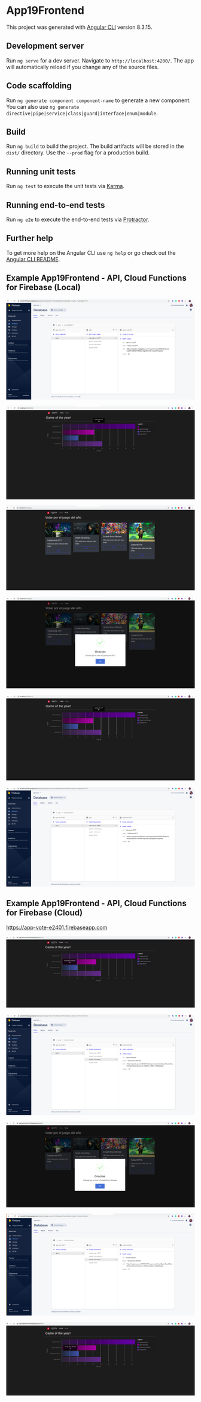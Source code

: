 # App19Frontend

This project was generated with [Angular CLI](https://github.com/angular/angular-cli) version 8.3.15.

## Development server

Run `ng serve` for a dev server. Navigate to `http://localhost:4200/`. The app will automatically reload if you change any of the source files.

## Code scaffolding

Run `ng generate component component-name` to generate a new component. You can also use `ng generate directive|pipe|service|class|guard|interface|enum|module`.

## Build

Run `ng build` to build the project. The build artifacts will be stored in the `dist/` directory. Use the `--prod` flag for a production build.

## Running unit tests

Run `ng test` to execute the unit tests via [Karma](https://karma-runner.github.io).

## Running end-to-end tests

Run `ng e2e` to execute the end-to-end tests via [Protractor](http://www.protractortest.org/).

## Further help

To get more help on the Angular CLI use `ng help` or go check out the [Angular CLI README](https://github.com/angular/angular-cli/blob/master/README.md).


## Example App19Frontend - API, Cloud Functions for Firebase (Local)

![Screenshot](../Prtsc/Section23-App19-front_1.png)

![Screenshot](../Prtsc/Section23-App19-front_2.png)

![Screenshot](../Prtsc/Section23-App19-front_3.png)

![Screenshot](../Prtsc/Section23-App19-front_4.png)

![Screenshot](../Prtsc/Section23-App19-front_5.png)

![Screenshot](../Prtsc/Section23-App19-front_6.png)

## Example App19Frontend - API, Cloud Functions for Firebase (Cloud)

https://app-vote-e2401.firebaseapp.com

![Screenshot](../Prtsc/Section23-App19-front_7.png)

![Screenshot](../Prtsc/Section23-App19-front_8.png)

![Screenshot](../Prtsc/Section23-App19-front_9.png)

![Screenshot](../Prtsc/Section23-App19-front_10.png)

![Screenshot](../Prtsc/Section23-App19-front_11.png)